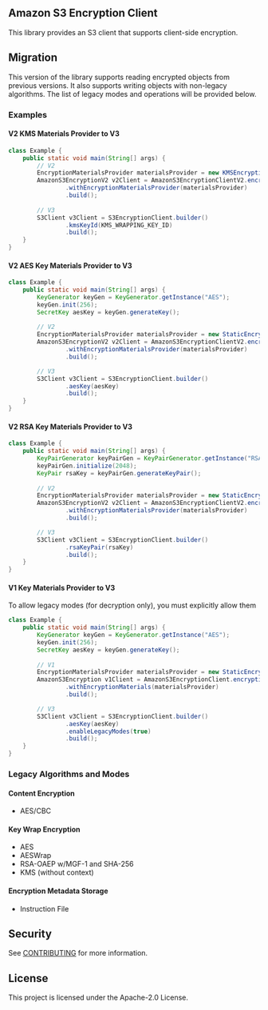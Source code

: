 ## Amazon S3 Encryption Client

This library provides an S3 client that supports client-side encryption.

## Migration

This version of the library supports reading encrypted objects from previous versions.
It also supports writing objects with non-legacy algorithms.
The list of legacy modes and operations will be provided below.

### Examples
#### V2 KMS Materials Provider to V3
```java
class Example {
    public static void main(String[] args) {
        // V2
        EncryptionMaterialsProvider materialsProvider = new KMSEncryptionMaterialsProvider(KMS_WRAPPING_KEY_ID);
        AmazonS3EncryptionV2 v2Client = AmazonS3EncryptionClientV2.encryptionBuilder()
                .withEncryptionMaterialsProvider(materialsProvider)
                .build();
        
        // V3
        S3Client v3Client = S3EncryptionClient.builder()
                .kmsKeyId(KMS_WRAPPING_KEY_ID)
                .build();
    }
}
```

#### V2 AES Key Materials Provider to V3
```java
class Example {
    public static void main(String[] args) {
        KeyGenerator keyGen = KeyGenerator.getInstance("AES");
        keyGen.init(256);
        SecretKey aesKey = keyGen.generateKey();
        
        // V2
        EncryptionMaterialsProvider materialsProvider = new StaticEncryptionMaterialsProvider(new EncryptionMaterials(aesKey));
        AmazonS3EncryptionV2 v2Client = AmazonS3EncryptionClientV2.encryptionBuilder()
                .withEncryptionMaterialsProvider(materialsProvider)
                .build();

        // V3
        S3Client v3Client = S3EncryptionClient.builder()
                .aesKey(aesKey)
                .build();
    }
}
```

#### V2 RSA Key Materials Provider to V3
```java
class Example {
    public static void main(String[] args) {
        KeyPairGenerator keyPairGen = KeyPairGenerator.getInstance("RSA");
        keyPairGen.initialize(2048);
        KeyPair rsaKey = keyPairGen.generateKeyPair();
        
        // V2
        EncryptionMaterialsProvider materialsProvider = new StaticEncryptionMaterialsProvider(new EncryptionMaterials(rsaKey));
        AmazonS3EncryptionV2 v2Client = AmazonS3EncryptionClientV2.encryptionBuilder()
                .withEncryptionMaterialsProvider(materialsProvider)
                .build();

        // V3
        S3Client v3Client = S3EncryptionClient.builder()
                .rsaKeyPair(rsaKey)
                .build();
    }
}
```

#### V1 Key Materials Provider to V3
To allow legacy modes (for decryption only), you must explicitly allow them
```java
class Example {
    public static void main(String[] args) {
        KeyGenerator keyGen = KeyGenerator.getInstance("AES");
        keyGen.init(256);
        SecretKey aesKey = keyGen.generateKey();
        
        // V1
        EncryptionMaterialsProvider materialsProvider = new StaticEncryptionMaterialsProvider(new EncryptionMaterials(aesKey));
        AmazonS3Encryption v1Client = AmazonS3EncryptionClient.encryptionBuilder()
                .withEncryptionMaterials(materialsProvider)
                .build();

        // V3
        S3Client v3Client = S3EncryptionClient.builder()
                .aesKey(aesKey)
                .enableLegacyModes(true)
                .build();
    }
}
```

### Legacy Algorithms and Modes
#### Content Encryption
* AES/CBC
#### Key Wrap Encryption
* AES
* AESWrap
* RSA-OAEP w/MGF-1 and SHA-256
* KMS (without context)
#### Encryption Metadata Storage
* Instruction File

## Security

See [CONTRIBUTING](CONTRIBUTING.md#security-issue-notifications) for more information.

## License

This project is licensed under the Apache-2.0 License.

